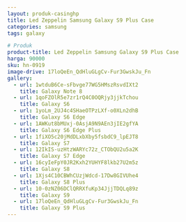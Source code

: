 ```yaml
---
layout: produk-casinghp
title: Led Zeppelin Samsung Galaxy S9 Plus Case
categories: samsung
tags: galaxy

# Produk
product-title: Led Zeppelin Samsung Galaxy S9 Plus Case
harga: 90000
sku: hn-0919
image-drive: 17loQeEn_QdHluGLgCv-Fur3GwskJu_Fn
gallery:
  - url: 1wtduB6Ce-sFbvge77WG5HMszRsvdIXt2
    title: Galaxy Note 8
  - url: 1qoFZOlR5e7zr1rQ4C0OQRjy3jjkTchou
    title: Galaxy S6
  - url: 1yoLm_2UJ4c4SHaeOTPzLXf-o0XLn2dhB
    title: Galaxy S6 Edge
  - url: 1AWKut8bMUxj-0AsjA9N9AEn3jIE2gfYA
    title: Galaxy S6 Edge Plus
  - url: 1fiXO5c20jMdDLxbXby5fsbdC9_lpEJT8
    title: Galaxy S7
  - url: 12IkIS-uzHtzWARYc72z_CTObQU2u5a2K
    title: Galaxy S7 Edge
  - url: 16cyIeFpY0JR2Kxh2YUHYF8lkb27U2m5z
    title: Galaxy S8
  - url: 1Xjs4C10CBWhCUzjWdcd-17Dw8GIVUhe4
    title: Galaxy S8 Plus
  - url: 10-0zNZ06DClQRRXfuKp34JjjTDQLq89z
    title: Galaxy S9
  - url: 17loQeEn_QdHluGLgCv-Fur3GwskJu_Fn
    title: Galaxy S9 Plus
---
```

